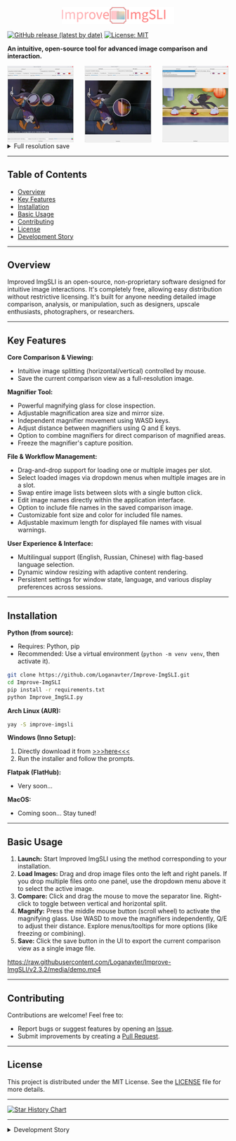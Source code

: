 <p align="center"><img src="./media/logo-github.png" alt="Logo" width="256">



[![GitHub release (latest by date)](https://img.shields.io/github/v/release/Loganavter/Improve-ImgSLI?style=flat-square)](https://github.com/Loganavter/Improve-ImgSLI/releases/latest)
[![License: MIT](https://img.shields.io/github/license/Loganavter/Improve-ImgSLI?style=flat-square)](LICENSE)

**An intuitive, open-source tool for advanced image comparison and interaction.**

<div style="display: flex; justify-content: space-between;">
    <img src="./media/__1.png" alt="Side-by-side comparison with vertical split" style="width: 30%;">
    <img src="./media/__2.png" alt="Magnifying glass tool inspecting details" style="width: 30%;">
    <img src="./media/__3.png" alt="Language selection interface" style="width: 30%;">
</div>
<details>
     <summary>Full resolution save</summary>
     <img src="./media/__4.jpg" alt="Another feature example" style="width: 33%;">

</details>

---

## Table of Contents

*   [Overview](#overview)
*   [Key Features](#key-features)
*   [Installation](#installation)
*   [Basic Usage](#basic-usage)
*   [Contributing](#contributing)
*   [License](#license)
*   [Development Story](#development-story)

---

## Overview <a name="overview"></a>

Improved ImgSLI is an open-source, non-proprietary software designed for intuitive image interactions. It's completely free, allowing easy distribution without restrictive licensing. It's built for anyone needing detailed image comparison, analysis, or manipulation, such as designers, upscale enthusiasts, photographers, or researchers.

---

## Key Features <a name="key-features"></a>

**Core Comparison & Viewing:**
*   Intuitive image splitting (horizontal/vertical) controlled by mouse.
*   Save the current comparison view as a full-resolution image.

**Magnifier Tool:**
*   Powerful magnifying glass for close inspection.
*   Adjustable magnification area size and mirror size.
*   Independent magnifier movement using WASD keys.
*   Adjust distance between magnifiers using Q and E keys.
*   Option to combine magnifiers for direct comparison of magnified areas.
*   Freeze the magnifier's capture position.

**File & Workflow Management:**
*   Drag-and-drop support for loading one or multiple images per slot.
*   Select loaded images via dropdown menus when multiple images are in a slot.
*   Swap entire image lists between slots with a single button click.
*   Edit image names directly within the application interface.
*   Option to include file names in the saved comparison image.
*   Customizable font size and color for included file names.
*   Adjustable maximum length for displayed file names with visual warnings.

**User Experience & Interface:**
*   Multilingual support (English, Russian, Chinese) with flag-based language selection.
*   Dynamic window resizing with adaptive content rendering.
*   Persistent settings for window state, language, and various display preferences across sessions.

---

## Installation <a name="installation"></a>

**Python (from source):**
*   Requires: Python, pip
*   Recommended: Use a virtual environment (`python -m venv venv`, then activate it).
```bash
git clone https://github.com/Loganavter/Improve-ImgSLI.git
cd Improve-ImgSLI
pip install -r requirements.txt
python Improve_ImgSLI.py
```

**Arch Linux (AUR):**
```bash
yay -S improve-imgsli
```

**Windows (Inno Setup):**
1.  Directly download it from [>>>here<<<](https://github.com/Loganavter/Improve-ImgSLI/releases/download/v2.3.1/Improve_ImgSLI.exe)
2.  Run the installer and follow the prompts.

**Flatpak (FlatHub):**
*   Very soon...

**MacOS:**
*   Coming soon... Stay tuned!

---

## Basic Usage <a name="basic-usage"></a>

1.  **Launch:** Start Improved ImgSLI using the method corresponding to your installation.
2.  **Load Images:** Drag and drop image files onto the left and right panels. If you drop multiple files onto one panel, use the dropdown menu above it to select the active image.
3.  **Compare:** Click and drag the mouse to move the separator line. Right-click to toggle between vertical and horizontal split.
4.  **Magnify:** Press the middle mouse button (scroll wheel) to activate the magnifying glass. Use WASD to move the magnifiers independently, Q/E to adjust their distance. Explore menus/tooltips for more options (like freezing or combining).
5.  **Save:** Click the save button in the UI to export the current comparison view as a single image file.

https://raw.githubusercontent.com/Loganavter/Improve-ImgSLI/v2.3.2/media/demo.mp4

---

## Contributing <a name="contributing"></a>

Contributions are welcome! Feel free to:
*   Report bugs or suggest features by opening an [Issue](https://github.com/Loganavter/Improve-ImgSLI/issues).
*   Submit improvements by creating a [Pull Request](https://github.com/Loganavter/Improve-ImgSLI/pulls). 

---

## License <a name="license"></a>

This project is distributed under the MIT License. See the [LICENSE](https://github.com/Loganavter/Improve-ImgSLI/blob/main/LICENSE.txt) file for more details.

---

[![Star History Chart](https://api.star-history.com/svg?repos=Loganavter/Improve-ImgSLI&type=Date)](https://star-history.com/#loganavter/Improve-ImgSLI&Date)

---

<details>
<summary>Development Story <a name="development-story"></a></summary>

Originally, Improve ImgSLI was fully crafted by ChatGPT in September 2024 to simplify creating comparison images for my work, offering basic image comparison functionality. In October, I discovered Claude and used it to enhance the tool with a magnifier feature and drag-and-drop support.

By November, with Claude’s help, I refined the magnifier, adding options to freeze the detection area and merge magnifiers. However, the growing codebase—coupled with Claude’s 8k token context limit—made full regeneration impossible, forcing me to manually edit sections. I turned to Gemini, which assisted in integrating changes, though not all generated code was successful. Some features were postponed, and others were intentionally disabled to avoid bugs.

In early December, I experimented with adaptive magnifier positioning tied to window resizing, but the results were unsatisfactory, and I abandoned the effort. Then, in January 2025, a user [request](https://github.com/Loganavter/Improve-ImgSLI/issues/1) to enable window resizing prompted me to explore DeepSeek—a breakthrough AI with Chain-of-Thought reasoning at the time. DeepSeek helped implement this feature, while Gemini seamlessly incorporated it and other updates into the existing code.

In February 2025, I resumed enhancing Improve ImgSLI. With Claude Sonnet 3.7, I added dynamic image swapping via a button, a language dictionary, and further magnifier improvements, along with a help tooltip in the top-right corner. Soon after, I gained access to Grok 3—first on X, then via its website after a quick Google search. Grok 3 proved invaluable: its DeepThink model efficiently resolved persistent bugs, outperforming DeepSeek, while its generous query limits and smart standard model kept development flowing smoothly. It optimized rendering updates, introduced file name display and editing, and fixed fullscreen mode issues.

In late March 2025, I focused on improving cross-platform compatibility. Gemini and Grok, utilizing their web search functions, helped draft the necessary build and packaging scripts. While I initially hoped for community assistance with maintaining builds for different platforms, skepticism from some potential contributors about the project's AI-assisted origins meant this became a solo undertaking. Consequently, preparing each platform release was time-intensive, taking considerable effort, though this thorough process did help uncover and resolve several remaining bugs before the successful launch of the cross-platform versions.

In general, if do not take into account the price of my personal time, which is about 3 weeks in total, then this project cost me about $ 30. I got the AUR maintainer for free, so we don't take it into account either :)
</details>
